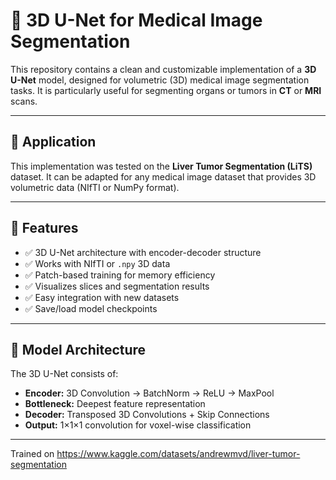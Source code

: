 
# 🧠 3D U-Net for Medical Image Segmentation

This repository contains a clean and customizable implementation of a **3D U-Net** model, designed for volumetric (3D) medical image segmentation tasks. It is particularly useful for segmenting organs or tumors in **CT** or **MRI** scans.

---

## 🏥 Application

This implementation was tested on the **Liver Tumor Segmentation (LiTS)** dataset. It can be adapted for any medical image dataset that provides 3D volumetric data (NIfTI or NumPy format).

---

## 📌 Features

- ✅ 3D U-Net architecture with encoder-decoder structure  
- ✅ Works with NIfTI or `.npy` 3D data  
- ✅ Patch-based training for memory efficiency  
- ✅ Visualizes slices and segmentation results  
- ✅ Easy integration with new datasets  
- ✅ Save/load model checkpoints  

---

## 🧱 Model Architecture

The 3D U-Net consists of:

- **Encoder:** 3D Convolution → BatchNorm → ReLU → MaxPool  
- **Bottleneck:** Deepest feature representation  
- **Decoder:** Transposed 3D Convolutions + Skip Connections  
- **Output:** 1×1×1 convolution for voxel-wise classification  

---

Trained on https://www.kaggle.com/datasets/andrewmvd/liver-tumor-segmentation


